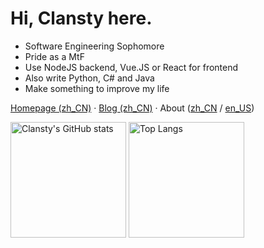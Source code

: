 # Hi, Clansty here.

- Software Engineering Sophomore
- Pride as a MtF
- Use NodeJS backend, Vue.JS or React for frontend
- Also write Python, C# and Java
- Make something to improve my life

[Homepage (zh_CN)](https://clansty.com) · [Blog (zh_CN)](https://nyac.at) · About ([zh_CN](https://clansty.com/about?lang=zh) / [en_US](https://clansty.com/about?lang=en))


<img src="https://github-readme-stats.vercel.app/api?username=clansty&count_private=true&theme=calm&show_icons=true" alt="Clansty's GitHub stats" height="185px" /> <img src="https://github-readme-stats.vercel.app/api/top-langs/?username=clansty&layout=compact&langs_count=8&theme=calm" alt="Top Langs" height="185px" />
